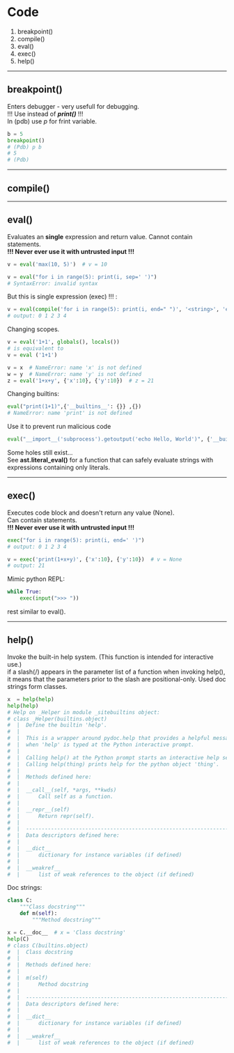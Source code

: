 # Code
1. breakpoint()
2. compile()
3. eval()
4. exec()
5. help()

---

## breakpoint()
Enters debugger - very usefull for debugging.  
!!! Use instead of ***print()*** !!!  
In (pdb) use *p* for frint variable.  
```python
b = 5
breakpoint()
# (Pdb) p b
# 5
# (Pdb) 

```

---

## compile()

---

##  eval()
Evaluates an **single** expression and return value.
Cannot contain statements.  
**!!! Never ever use it with untrusted input !!!**   
```python
v = eval('max(10, 5)')  # v = 10
```
```python
v = eval("for i in range(5): print(i, sep=' ')")
# SyntaxError: invalid syntax
```
But this is single expression (exec) !!! :
```python
v = eval(compile('for i in range(5): print(i, end=" ")', '<string>', 'exec'))
# output: 0 1 2 3 4
```
Changing scopes.  
```python
v = eval('1+1', globals(), locals())
# is equivalent to
v = eval ('1+1')
```
```python
v = x  # NameError: name 'x' is not defined
w = y  # NameError: name 'y' is not defined
z = eval('1+x+y', {'x':10}, {'y':10})  # z = 21
```
Changing builtins:
```python
eval("print(1+1)",{'__builtins__': {}} ,{})
# NameError: name 'print' is not defined 
```
 Use it to prevent run malicious code
```python
eval("__import__('subprocess').getoutput('echo Hello, World')", {'__builtins__': {}} ,{} )  # 'rm –rf *'
```
Some holes still exist...  
See **ast.literal_eval()** for a function that can safely evaluate strings with expressions containing only literals.  

---

## exec()
Executes code block and doesn't return any value (None).  
Can contain statements.  
**!!! Never ever use it with untrusted input !!!**  
```python
exec("for i in range(5): print(i, end=' ')")
# output: 0 1 2 3 4
```
```python
v = exec('print(1+x+y)', {'x':10}, {'y':10})  # v = None
# output: 21
```
Mimic python REPL:
```python
while True:
    exec(input(">>> "))
```
rest similar to eval().  

---

## help()
Invoke the built-in help system. (This function is intended for interactive use.)  
if a slash(/) appears in the parameter list of a function when invoking help(), it means that the parameters prior to the slash are positional-only. 
Used doc strings form classes.
```python
x  = help(help)
help(help)
# Help on _Helper in module _sitebuiltins object:
# class _Helper(builtins.object)
#  |  Define the builtin 'help'.
#  |  
#  |  This is a wrapper around pydoc.help that provides a helpful message
#  |  when 'help' is typed at the Python interactive prompt.
#  |  
#  |  Calling help() at the Python prompt starts an interactive help session.
#  |  Calling help(thing) prints help for the python object 'thing'.
#  |  
#  |  Methods defined here:
#  |  
#  |  __call__(self, *args, **kwds)
#  |      Call self as a function.
#  |  
#  |  __repr__(self)
#  |      Return repr(self).
#  |  
#  |  ----------------------------------------------------------------------
#  |  Data descriptors defined here:
#  |  
#  |  __dict__
#  |      dictionary for instance variables (if defined)
#  |  
#  |  __weakref__
#  |      list of weak references to the object (if defined)
```
Doc strings:
```python
class C:
    """Class docstring"""
    def m(self):
        """Method docstring"""

x = C.__doc__  # x = 'Class docstring'
help(C)
# class C(builtins.object)
#  |  Class docstring
#  |  
#  |  Methods defined here:
#  |  
#  |  m(self)
#  |      Method docstring
#  |  
#  |  ----------------------------------------------------------------------
#  |  Data descriptors defined here:
#  |  
#  |  __dict__
#  |      dictionary for instance variables (if defined)
#  |  
#  |  __weakref__
#  |      list of weak references to the object (if defined)
```